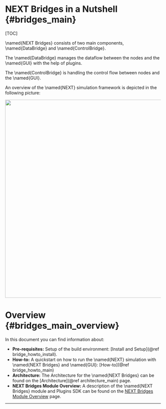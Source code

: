 NEXT Bridges in a Nutshell {#bridges_main}
===

[TOC]

\named{NEXT Bridges} consists of two main components, \named{DataBridge} and \named{ControlBridge}. 

The \named{DataBridge} manages the dataflow between the nodes and the \named{GUI} with the help of plugins. 

The \named{ControlBridge} is handling the control flow between nodes and the \named{GUI}.

An overview of the \named{NEXT} simulation framework is depicted in the following picture: 

<img src="howto_overview_next_framework.PNG" width="640">

# Overview {#bridges_main_overview}
In this document you can find information about:
- **Pre-requisites:** Setup of the build environment: [Install and Setup](@ref bridge_howto_install).
- **How-to:** A quickstart on how to run the \named{NEXT} simulation with \named{NEXT Bridges} and \named{GUI}: [How-to](@ref bridge_howto_main)
- **Architecture:** The Architecture for the \named{NEXT Bridges} can be found on the [Architecture](@ref architecture_main) page.
- **NEXT Bridges Module Overview:** A description of the \named{NEXT Bridges} module and Plugins SDK can be found on the [NEXT Bridges Module Overview](#bridge_module_main) page.
___

